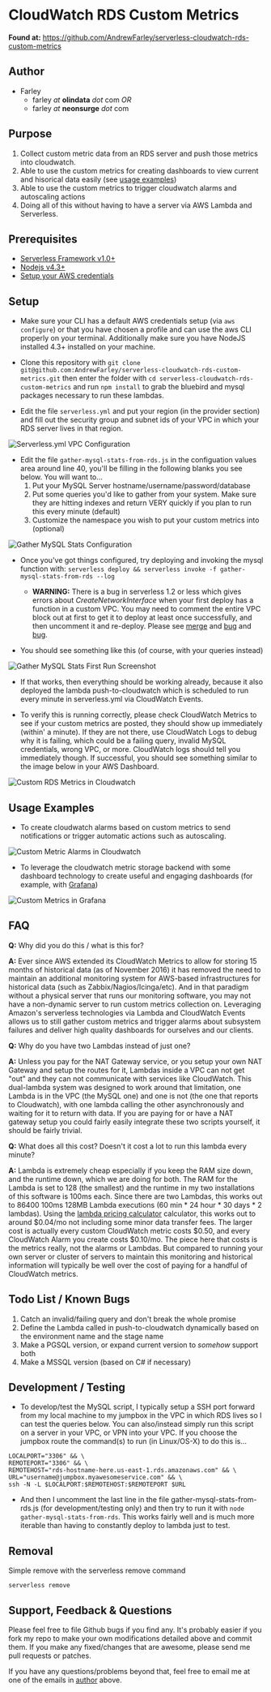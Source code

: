 # CloudWatch RDS Custom Metrics

**Found at:** https://github.com/AndrewFarley/serverless-cloudwatch-rds-custom-metrics

## Author
* Farley
  * farley _at_ **olindata**  _dot_ com   _OR_
  * farley _at_ **neonsurge** _dot_ com

## Purpose
1. Collect custom metric data from an RDS server and push those metrics into cloudwatch.
1. Able to use the custom metrics for creating dashboards to view current and hisorical data easily (see [usage examples](#usage-examples))
1. Able to use the custom metrics to trigger cloudwatch alarms and autoscaling actions
1. Doing all of this without having to have a server via AWS Lambda and Serverless.


## Prerequisites

- [Serverless Framework v1.0+](https://serverless.com/)
- [Nodejs v4.3+](https://nodejs.org/)
- [Setup your AWS credentials](https://serverless.com/framework/docs/providers/aws/guide/credentials/)

## Setup

* Make sure your CLI has a default AWS credentials setup (via ```aws configure```) or that you have chosen a profile and can use the aws CLI properly on your terminal.  Additionally make sure you have NodeJS installed 4.3+ installed on your machine.

* Clone this repository with ```git clone git@github.com:AndrewFarley/serverless-cloudwatch-rds-custom-metrics.git``` then enter the folder with ```cd serverless-cloudwatch-rds-custom-metrics``` and run ```npm install``` to grab the bluebird and mysql packages necessary to run these lambdas.

* Edit the file ```serverless.yml``` and put your region (in the provider section) and fill out the security group and subnet ids of your VPC in which your RDS server lives in that region.

![Serverless.yml VPC Configuration](screenshots/serverless-yml-vpc-configuration.png)

* Edit the file ```gather-mysql-stats-from-rds.js``` in the configuation values area around line 40, you'll be filling in the following blanks you see below.  You will want to...
  1. Put your MySQL Server hostname/username/password/database
  1. Put some queries you'd like to gather from your system.  Make sure they are hitting indexes and return VERY quickly if you plan to run this every minute (default)
  1. Customize the namespace you wish to put your custom metrics into (optional)

![Gather MySQL Stats Configuration](screenshots/gather-mysql-stats-from-rds-configuration.png)

* Once you've got things configured, try deploying and invoking the mysql function with: ```serverless deploy && serverless invoke -f gather-mysql-stats-from-rds --log```

  * **WARNING:** There is a bug in serverless 1.2 or less which gives errors about _CreateNetworkInterface_ when your first deploy has a function in a custom VPC.  You may need to comment the entire VPC block out at first to get it to deploy at least once successfully, and then uncomment it and re-deploy.  Please see [merge](https://github.com/serverless/serverless/pull/2743) and [bug](https://github.com/serverless/serverless/issues/2780) and [bug](https://github.com/serverless/serverless/issues/2683).

* You should see something like this (of course, with your queries instead)

![Gather MySQL Stats First Run Screenshot](screenshots/gather-mysql-stats-from-rds.png)

* If that works, then everything should be working already, because it also deployed the lambda push-to-cloudwatch which is scheduled to run every minute in serverless.yml via CloudWatch Events.

* To verify this is running correctly, please check CloudWatch Metrics to see if your custom metrics are posted, they should show up immediately (within' a minute).  If they are not there, use CloudWatch Logs to debug why it is failing, which could be a failing query, invalid MySQL credentials, wrong VPC, or more.  CloudWatch logs should tell you immediately though.  If successful, you should see something similar to the image below in your AWS Dashboard.

![Custom RDS Metrics in Cloudwatch](screenshots/custom-rds-metrics-in-cloudwatch.png)


## Usage Examples

* To create cloudwatch alarms based on custom metrics to send notifications or trigger automatic actions such as autoscaling.

![Custom Metric Alarms in Cloudwatch](screenshots/custom-metric-cloudwatch-alarms.png)

* To leverage the cloudwatch metric storage backend with some dashboard technology to create useful and engaging dashboards (for example, with [Grafana](https://grafana.net))

![Custom Metrics in Grafana](screenshots/grafana-custom-metrics-demo.png)


## FAQ

**Q:** Why did you do this / what is this for?

**A:** Ever since AWS extended its CloudWatch Metrics to allow for storing 15 months of historical data (as of November 2016) it has removed the need to maintain an additional monitoring system for AWS-based infrastructures for historical data (such as Zabbix/Nagios/Icinga/etc).  And in that paradigm without a physical server that runs our monitoring software, you may not have a non-dynamic server to run custom metrics collection on.  Leveraging Amazon's serverless technologies via Lambda and CloudWatch Events allows us to still gather custom metrics and trigger alarms about subsystem failures and deliver high quality dashboards for ourselves and our clients.


**Q:** Why do you have two Lambdas instead of just one?

**A:** Unless you pay for the NAT Gateway service, or you setup your own NAT Gateway and setup the routes for it, Lambdas inside a VPC can not get "out" and they can not communicate with services like CloudWatch.  This dual-lambda system was designed to work around that limitation, one Lambda is in the VPC (the MySQL one) and one is not (the one that reports to Cloudwatch), with one lambda calling the other asynchronously and waiting for it to return with data.  If you are paying for or have a NAT gateway setup you could fairly easily integrate these two scripts yourself, it should be fairly trivial.


**Q:** What does all this cost?  Doesn't it cost a lot to run this lambda every minute?

**A:** Lambda is extremely cheap especially if you keep the RAM size down, and the runtime down, which we are doing for both.  The RAM for the Lambda is set to 128 (the smallest) and the runtime in my two installations of this software is 100ms each.  Since there are two Lambdas, this works out to 86400 100ms 128MB Lambda executions (60 min \* 24 hour \* 30 days \* 2 lambdas).  Using the [lambda pricing calculator](https://s3.amazonaws.com/lambda-tools/pricing-calculator.html) calculator, this works out to around $0.04/mo not including some minor data transfer fees.  The larger cost is actually every custom CloudWatch metric costs $0.50, and every CloudWatch Alarm you create costs $0.10/mo.  The piece here that costs is the metrics really, not the alarms or Lambdas.  But compared to running your own server or cluster of servers to maintain this monitoring and historical information will typically be well over the cost of paying for a handful of CloudWatch metrics.


## Todo List / Known Bugs

1. Catch an invalid/failing query and don't break the whole promise
1. Define the Lambda called in push-to-cloudwatch dynamically based on the environment name and the stage name
1. Make a PGSQL version, or expand current version to _somehow_ support both
1. Make a MSSQL version (based on C# if necessary)

## Development / Testing

* To develop/test the MySQL script, I typically setup a SSH port forward
from my local machine to my jumpbox in the VPC in which RDS lives
so I can test the queries below.  You can also/instead simply run this script on a server in your VPC, or VPN into your VPC.  If you choose the jumpbox route the command(s) to run
(in Linux/OS-X) to do this is...

```
LOCALPORT="3306" && \
REMOTEPORT="3306" && \
REMOTEHOST="rds-hostname-here.us-east-1.rds.amazonaws.com" && \
URL="username@jumpbox.myawesomeservice.com" && \
ssh -N -L $LOCALPORT:$REMOTEHOST:$REMOTEPORT $URL
```

* And then I uncomment the last line in the file gather-mysql-stats-from-rds.js (for development/testing only) and then try to run it with ```node gather-mysql-stats-from-rds```.  This works fairly well and is much more iterable than having to constantly deploy to lambda just to test.


## Removal

Simple remove with the serverless remove command

```
serverless remove
```


## Support, Feedback & Questions

Please feel free to file Github bugs if you find any.  It's probably easier if you fork my repo to make your own modifications detailed above and commit them.  If you make any fixed/changes that are awesome, please send me pull requests or patches.

If you have any questions/problems beyond that, feel free to email me at one of the emails in [author](#author) above.
